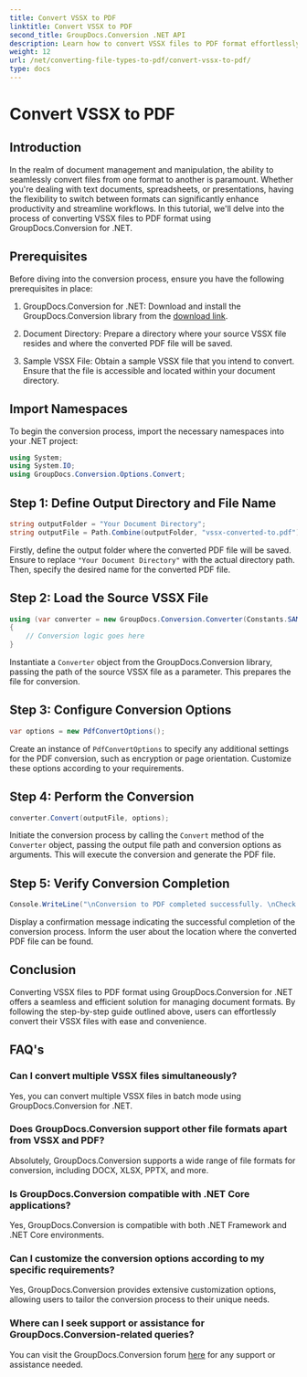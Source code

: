 ```yaml
---
title: Convert VSSX to PDF
linktitle: Convert VSSX to PDF
second_title: GroupDocs.Conversion .NET API
description: Learn how to convert VSSX files to PDF format effortlessly using GroupDocs.Conversion for .NET. Streamline your document management workflows.
weight: 12
url: /net/converting-file-types-to-pdf/convert-vssx-to-pdf/
type: docs
---
```

# Convert VSSX to PDF

## Introduction
In the realm of document management and manipulation, the ability to seamlessly convert files from one format to another is paramount. Whether you're dealing with text documents, spreadsheets, or presentations, having the flexibility to switch between formats can significantly enhance productivity and streamline workflows. In this tutorial, we'll delve into the process of converting VSSX files to PDF format using GroupDocs.Conversion for .NET.
## Prerequisites
Before diving into the conversion process, ensure you have the following prerequisites in place:
1. GroupDocs.Conversion for .NET: Download and install the GroupDocs.Conversion library from the [download link](https://releases.groupdocs.com/conversion/net/).
   
2. Document Directory: Prepare a directory where your source VSSX file resides and where the converted PDF file will be saved.
3. Sample VSSX File: Obtain a sample VSSX file that you intend to convert. Ensure that the file is accessible and located within your document directory.

## Import Namespaces
To begin the conversion process, import the necessary namespaces into your .NET project:
```csharp
using System;
using System.IO;
using GroupDocs.Conversion.Options.Convert;
```

## Step 1: Define Output Directory and File Name
```csharp
string outputFolder = "Your Document Directory";
string outputFile = Path.Combine(outputFolder, "vssx-converted-to.pdf");
```
Firstly, define the output folder where the converted PDF file will be saved. Ensure to replace `"Your Document Directory"` with the actual directory path. Then, specify the desired name for the converted PDF file.
## Step 2: Load the Source VSSX File
```csharp
using (var converter = new GroupDocs.Conversion.Converter(Constants.SAMPLE_VSSX))
{
    // Conversion logic goes here
}
```
Instantiate a `Converter` object from the GroupDocs.Conversion library, passing the path of the source VSSX file as a parameter. This prepares the file for conversion.
## Step 3: Configure Conversion Options
```csharp
var options = new PdfConvertOptions();
```
Create an instance of `PdfConvertOptions` to specify any additional settings for the PDF conversion, such as encryption or page orientation. Customize these options according to your requirements.
## Step 4: Perform the Conversion
```csharp
converter.Convert(outputFile, options);
```
Initiate the conversion process by calling the `Convert` method of the `Converter` object, passing the output file path and conversion options as arguments. This will execute the conversion and generate the PDF file.
## Step 5: Verify Conversion Completion
```csharp
Console.WriteLine("\nConversion to PDF completed successfully. \nCheck output in {0}", outputFolder);
```
Display a confirmation message indicating the successful completion of the conversion process. Inform the user about the location where the converted PDF file can be found.

## Conclusion
Converting VSSX files to PDF format using GroupDocs.Conversion for .NET offers a seamless and efficient solution for managing document formats. By following the step-by-step guide outlined above, users can effortlessly convert their VSSX files with ease and convenience.
## FAQ's
### Can I convert multiple VSSX files simultaneously?
Yes, you can convert multiple VSSX files in batch mode using GroupDocs.Conversion for .NET.
### Does GroupDocs.Conversion support other file formats apart from VSSX and PDF?
Absolutely, GroupDocs.Conversion supports a wide range of file formats for conversion, including DOCX, XLSX, PPTX, and more.
### Is GroupDocs.Conversion compatible with .NET Core applications?
Yes, GroupDocs.Conversion is compatible with both .NET Framework and .NET Core environments.
### Can I customize the conversion options according to my specific requirements?
Yes, GroupDocs.Conversion provides extensive customization options, allowing users to tailor the conversion process to their unique needs.
### Where can I seek support or assistance for GroupDocs.Conversion-related queries?
You can visit the GroupDocs.Conversion forum [here](https://forum.groupdocs.com/c/conversion/11) for any support or assistance needed.
